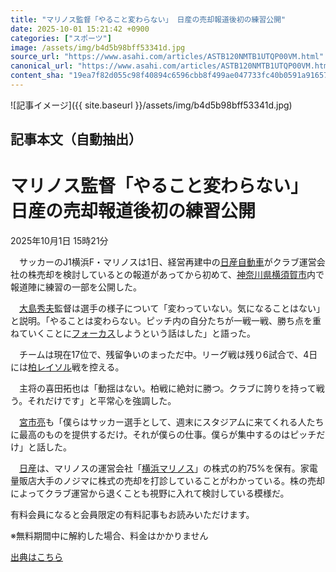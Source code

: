 ```yaml
---
title: "マリノス監督「やること変わらない」 日産の売却報道後初の練習公開"
date: 2025-10-01 15:21:42 +0900
categories: ["スポーツ"]
image: /assets/img/b4d5b98bff53341d.jpg
source_url: "https://www.asahi.com/articles/ASTB120NMTB1UTQP00VM.html"
canonical_url: "https://www.asahi.com/articles/ASTB120NMTB1UTQP00VM.html"
content_sha: "19ea7f82d055c98f40894c6596cbb8f499ae047733fc40b0591a916576a9bf1e"
---
```


![記事イメージ]({{ site.baseurl }}/assets/img/b4d5b98bff53341d.jpg)

## 記事本文（自動抽出）
<div><main role="main" id="main"><p></p><div class="y_Qv3"><h1>マリノス監督「やること変わらない」　日産の売却報道後初の練習公開</h1><p class="mhPng"><span class="H8KYB"></span><span class="UDj4P"><time datetime="2025-10-01T06:21:42.000Z">2025年10月1日 15時21分</time></span></p></div><p id="gsm_above_SnsUtilityArea"></p><p x-component-name="CommentHeadline" x-component-data='{"commentCount":0,"commentators":[],"mode":"pc"}'></p><div class="nfyQp"><p>　サッカーのJ1横浜F・マリノスは1日、経営再建中の<a href="//www.asahi.com/topics/word/%E6%97%A5%E7%94%A3%E8%87%AA%E5%8B%95%E8%BB%8A.html" title="日産自動車 のトピックスを開く" class="eWgMZ">日産自動車</a>がクラブ運営会社の株売却を検討しているとの報道があってから初めて、<a href="http://www.asahi.com/area/kanagawa/" title="神奈川県 のトピックスを開く" class="eWgMZ">神奈川県</a><a href="//www.asahi.com/topics/word/%E6%A8%AA%E9%A0%88%E8%B3%80%E5%B8%82.html" title="横須賀市 のトピックスを開く" class="eWgMZ">横須賀市</a>内で報道陣に練習の一部を公開した。</p><p>　<a href="//www.asahi.com/topics/word/%E5%A4%A7%E5%B3%B6%E7%A7%80%E5%A4%AB.html" title="大島秀夫 のトピックスを開く" class="eWgMZ">大島秀夫</a>監督は選手の様子について「変わっていない。気になることはない」と説明。「やることは変わらない。ピッチ内の自分たちが一戦一戦、勝ち点を重ねていくことに<a href="//www.asahi.com/topics/word/%E3%83%95%E3%82%A9%E3%83%BC%E3%82%AB%E3%82%B9.html" title="フォーカス のトピックスを開く" class="eWgMZ">フォーカス</a>しようという話はした」と語った。</p><p>　チームは現在17位で、残留争いのまっただ中。リーグ戦は残り6試合で、4日には<a href="http://www.asahi.com/sports/soccer/list/reysol.html" title="柏レイソル のトピックスを開く" class="eWgMZ">柏レイソル</a>戦を控える。</p><p>　主将の喜田拓也は「動揺はない。柏戦に絶対に勝つ。クラブに誇りを持って戦う。それだけです」と平常心を強調した。</p><p>　<a href="//www.asahi.com/topics/word/%E5%AE%AE%E5%B8%82%E4%BA%AE.html" title="宮市亮 のトピックスを開く" class="eWgMZ">宮市亮</a>も「僕らはサッカー選手として、週末にスタジアムに来てくれる人たちに最高のものを提供するだけ。それが僕らの仕事。僕らが集中するのはピッチだけ」と話した。</p><p>　<a href="//www.asahi.com/topics/word/%E3%83%9B%E3%83%B3%E3%83%80%E3%83%BB%E6%97%A5%E7%94%A3%E7%B5%B1%E5%90%88%E5%8D%94%E8%AD%B0.html" title="日産 のトピックスを開く" class="eWgMZ">日産</a>は、マリノスの運営会社「<a href="http://www.asahi.com/sports/soccer/list/fmarinos.html" title="横浜マリノス のトピックスを開く" class="eWgMZ">横浜マリノス</a>」の株式の約75%を保有。家電量販店大手のノジマに株式の売却を打診していることがわかっている。株の売却によってクラブ運営から退くことも視野に入れて検討している模様だ。</p><p id="_gtm_LastLine"></p></div><p></p><div class="NbZMW"><div class="PxAm1"><p>有料会員になると会員限定の<span>有料記事もお読みいただけます。</span></p></div><p class="eQShK">※無料期間中に解約した場合、料金はかかりません</p></div><p x-component-name="WriterProfile" x-component-data='{"writerProfile":{"writerProfileList":[],"isWriterFollowAvailableMember":false},"isFreeArea":true}'></p><p x-component-name="ArticleCommentList" x-component-data='{"commentCount":0,"commentList":[],"shareUrlBase":"https://www.asahi.com/articles/ASTB120NMTB1UTQP00VM.html","articleId":"ASTB120NMTB1UTQP00VM","commentIdParam":"","equalCommentIdIndex":-1,"isAuthorized":true,"isFreePlan":false,"isPaidMember":false,"isPresent":false,"isHazard":false,"freeUrlBase":"//www.asahi.com","digitalUrlBase":"//digital.asahi.com"}'></p></main></div>

[出典はこちら](https://www.asahi.com/articles/ASTB120NMTB1UTQP00VM.html)
